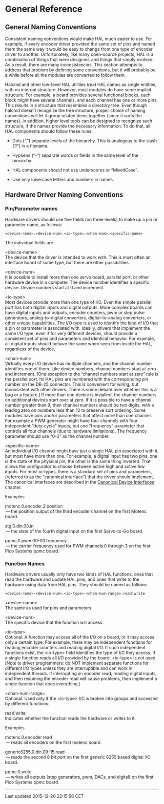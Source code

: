 General Reference
=================

General Naming Conventions<span id="sec:GR-Naming-Conventions"></span>
----------------------------------------------------------------------

Consistent naming conventions would make HAL much easier to use. For example, if every encoder driver provided the same set of pins and named them the same way it would be easy to change from one type of encoder driver to another. Unfortunately, like many open-source projects, HAL is a combination of things that were designed, and things that simply evolved. As a result, there are many inconsistencies. This section attempts to address that problem by defining some conventions, but it will probably be a while before all the modules are converted to follow them.

Halcmd and other low-level HAL utilities treat HAL names as single entities, with no internal structure. However, most modules do have some implicit structure. For example, a board provides several functional blocks, each block might have several channels, and each channel has one or more pins. This results in a structure that resembles a directory tree. Even though halcmd doesn’t recognize the tree structure, proper choice of naming conventions will let it group related items together (since it sorts the names). In addition, higher level tools can be designed to recognize such structure, if the names provide the necessary information. To do that, all HAL components should follow these rules:

-   Dots (“.”) separate levels of the hirearchy. This is analogous to the slash (“/”) in a filename.

-   Hyphens (“-”) separate words or fields in the same level of the hirearchy.

-   HAL components should not use underscores or “MixedCase”.

-   Use only lowercase letters and numbers in names.

Hardware Driver Naming Conventions <span id="sec:GR-Driver-Naming"></span>
--------------------------------------------------------------------------

### Pin/Parameter names

Hardware drivers should use five fields (on three levels) to make up a pin or parameter name, as follows:

`<device-name>.<device-num>.<io-type>.<chan-num>.<specific-name>`

The individual fields are:

 &lt;device-name&gt;   
The device that the driver is intended to work with. This is most often an interface board of some type, but there are other possibilities.

 &lt;device-num&gt;   
It is possible to install more than one servo board, parallel port, or other hardware device in a computer. The device number identifies a specific device. Device numbers start at 0 and increment.

 &lt;io-type&gt;   
Most devices provide more than one type of I/O. Even the simple parallel port has both digital inputs and digital outputs. More complex boards can have digital inputs and outputs, encoder counters, pwm or step pulse generators, analog-to-digital converters, digital-to-analog converters, or other unique capabilities. The I/O type is used to identify the kind of I/O that a pin or parameter is associated with. Ideally, drivers that implement the same I/O type, even if for very different devices, should provide a consistent set of pins and parameters and identical behavior. For example, all digital inputs should behave the same when seen from inside the HAL, regardless of the device.

 &lt;chan-num&gt;   
Virtually every I/O device has multiple channels, and the channel number identifies one of them. Like device numbers, channel numbers start at zero and increment.<span class="footnote">
\[One exception to the “channel numbers start at zero” rule is the parallel port. Its HAL pins are numbered with the corresponding pin number on the DB-25 connector. This is convenient for wiring, but inconsistent with other drivers. There is some debate over whether this is a bug or a feature.\]
</span> If more than one device is installed, the channel numbers on additional devices start over at zero. If it is possible to have a channel number greater than 9, then channel numbers should be two digits, with a leading zero on numbers less than 10 to preserve sort ordering. Some modules have pins and/or parameters that affect more than one channel. For example a PWM generator might have four channels with four independent “duty-cycle” inputs, but one “frequency” parameter that controls all four channels (due to hardware limitations). The frequency parameter should use “0-3” as the channel number.

 &lt;specific-name&gt;   
An individual I/O channel might have just a single HAL pin associated with it, but most have more than one. For example, a digital input has two pins, one is the state of the physical pin, the other is the same thing inverted. That allows the configurator to choose between active high and active low inputs. For most io-types, there is a standard set of pins and parameters, (referred to as the “canonical interface”) that the driver should implement. The canonical interfaces are described in the [Canonical Device Interfaces](#cha:Canonical-Device-Interfaces) chapter.

Examples

 motenc.0.encoder.2.position   
 — the position output of the third encoder channel on the first Motenc board.

 stg.0.din.03.in   
 — the state of the fourth digital input on the first Servo-to-Go board.

 ppmc.0.pwm.00-03.frequency   
 — the carrier frequency used for PWM channels 0 through 3 on the first Pico Systems ppmc board.

### Function Names

Hardware drivers usually only have two kinds of HAL functions, ones that read the hardware and update HAL pins, and ones that write to the hardware using data from HAL pins. They should be named as follows:

`<device-name>-<device-num>.<io-type>-<chan-num-range>.read|write`

 &lt;device-name&gt;   
The same as used for pins and parameters.

 &lt;device-num&gt;   
The specific device that the function will access.

 &lt;io-type&gt;   
Optional. A function may access all of the I/O on a board, or it may access only a certain type. For example, there may be independent functions for reading encoder counters and reading digital I/O. If such independent functions exist, the &lt;io-type&gt; field identifies the type of I/O they access. If a single function reads all I/O provided by the board, &lt;io-type&gt; is not used. <span class="footnote">
\[Note to driver programmers: do NOT implement separate functions for different I/O types unless they are interruptible and can work in independent threads. If interrupting an encoder read, reading digital inputs, and then resuming the encoder read will cause problems, then implement a single function that does everything.\]
</span>

 &lt;chan-num-range&gt;   
Optional. Used only if the &lt;io-type&gt; I/O is broken into groups and accessed by different functions.

 read|write   
Indicates whether the function reads the hardware or writes to it.

Examples

 motenc.0.encoder.read   
 — reads all encoders on the first motenc board.

 generic8255.0.din.09-15.read   
 — reads the second 8 bit port on the first generic 8255 based digital I/O board.

 ppmc.0.write   
 — writes all outputs (step generators, pwm, DACs, and digital) on the first Pico Systems ppmc board.

------------------------------------------------------------------------

Last updated 2015-12-20 22:15:56 CET


